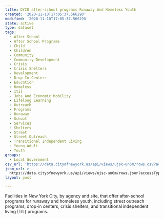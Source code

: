 ```yaml
---
title: DYCD after-school programs Runaway And Homeless Youth
created: '2020-11-10T17:05:37.566290'
modified: '2020-11-10T17:05:37.566298'
state: active
type: dataset
tags:
  - After School
  - After School Programs
  - Child
  - Children
  - Community
  - Community Development
  - Crisis
  - Crisis Shelters
  - Development
  - Drop In Centers
  - Education
  - Homeless
  - Itil
  - Jobs And Economic Mobility
  - Lifelong Learning
  - Outreach
  - Programs
  - Runaway
  - School
  - Services
  - Shelters
  - Street
  - Street Outreach
  - Transitional Independent Living
  - Young Adult
  - Youth
groups:
  - Local Government
csv_url: 'https://data.cityofnewyork.us/api/views/ujsc-un6m/rows.csv?accessType=DOWNLOAD'
json_url: >-
  https://data.cityofnewyork.us/api/views/ujsc-un6m/rows.json?accessType=DOWNLOAD
layout: post

---
```

Facilities in New York City, by agency and site,  that offer after-school programs for runaway and homeless youth, including street outreach programs, drop-in centers, crisis shelters, and transitional independent living (TIL) programs.
